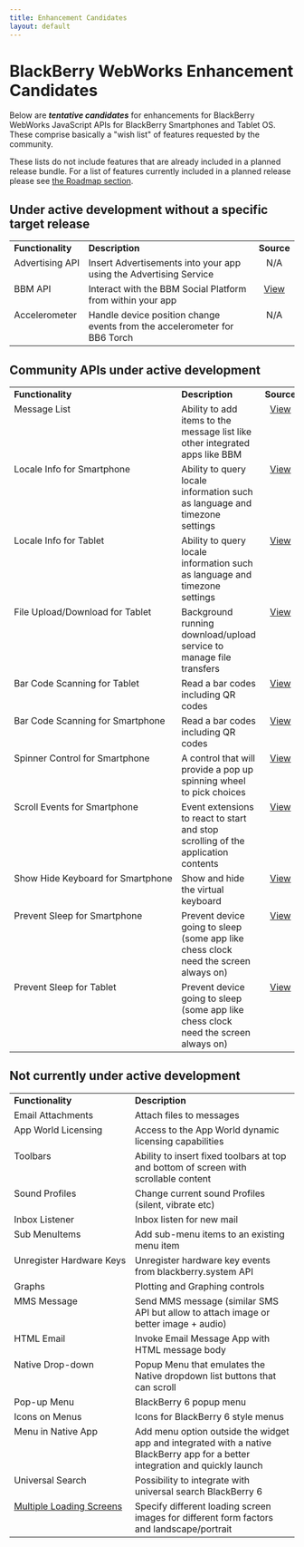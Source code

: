 ```yaml
---
title: Enhancement Candidates
layout: default
---
```


# BlackBerry WebWorks Enhancement Candidates

Below are _**tentative candidates**_ for enhancements for BlackBerry WebWorks JavaScript APIs for BlackBerry Smartphones and Tablet OS.  These comprise basically a "wish list" of features requested by the community.  

These lists do not include features that are already included in a planned release bundle. For a list of features currently included in a planned release please see [the Roadmap section](roadmap.html).

## Under active development without a specific target release

 <table>
	<tr>
		<td style="font-weight: bold;">Functionality</td>
		<td style="font-weight: bold;">Description</td>
		<td style="font-weight: bold;text-align:center">Source</td>
	</tr>
	<tr>
		<td style="vertical-align:top;white-space:nowrap;">Advertising API</td>
		<td style="vertical-align:top;">Insert Advertisements into your app using the Advertising Service</td>
		<td style="vertical-align:top;text-align:center">N/A</td>
	</tr>
	<tr>
		<td style="vertical-align:top;white-space:nowrap;">BBM API </td>
		<td style="vertical-align:top;">Interact with the BBM Social Platform from within your app </td>
		<td style="vertical-align:top;text-align:center"><a href="http://us.blackberry.com/developers/blackberrymessenger/">View</a></td>
	</tr>
	<tr>
		<td style="vertical-align:top;white-space:nowrap;">Accelerometer</td>
		<td style="vertical-align:top;">Handle device position change events from the accelerometer for BB6 Torch</td>
		<td style="vertical-align:top;text-align:center">N/A</td>
	</tr>
 </table>
 
 
## Community APIs under active development

 <table>
	<tr>
		<td style="font-weight: bold;">Functionality</td>
		<td style="font-weight: bold;">Description</td>
		<td style="font-weight: bold;text-align:center">Source</td>
	</tr>
	<tr>
		<td style="vertical-align:top;white-space:nowrap;">Message List</td>
		<td style="vertical-align:top;">Ability to add items to the message list like other integrated apps like BBM</td>
		<td style="vertical-align:top;text-align:center"><a href="https://github.com/blackberry/WebWorks-Community-APIs/tree/master/Smartphone/MessageList">View</a></td>
	</tr>
	<tr>
		<td style="vertical-align:top;white-space:nowrap;">Locale Info for Smartphone </td>
		<td style="vertical-align:top;">Ability to query locale information such as language and timezone settings </td>
		<td style="vertical-align:top;text-align:center"><a href="https://github.com/blackberry/WebWorks-Community-APIs/tree/master/Smartphone/Locale">View</a></td>
	</tr>
	<tr>
		<td style="vertical-align:top;white-space:nowrap;">Locale Info for Tablet </td>
		<td style="vertical-align:top;">Ability to query locale information such as language and timezone settings </td>
		<td style="vertical-align:top;text-align:center"><a href="https://github.com/blackberry/WebWorks-Community-APIs/tree/master/Tablet/Locale">View</a></td>
	</tr>
	<tr>
		<td style="vertical-align:top;white-space:nowrap;">File Upload/Download for Tablet</td>
		<td style="vertical-align:top;">Background running download/upload service to manage file transfers</td>
		<td style="vertical-align:top;text-align:center"><a href="https://github.com/blackberry/WebWorks-Community-APIs/tree/master/Tablet/UploadDownload">View</a></td>
	</tr>
	<tr>
		<td style="vertical-align:top;white-space:nowrap;">Bar Code Scanning for Tablet</td>
		<td style="vertical-align:top;"> Read a bar codes including QR codes</td>
		<td style="vertical-align:top;text-align:center"><a href="https://github.com/blackberry/WebWorks-Community-APIs/tree/master/Tablet/Barcode">View</a></td>
	</tr>
	<tr>
		<td style="vertical-align:top;white-space:nowrap;">Bar Code Scanning for Smartphone</td>
		<td style="vertical-align:top;"> Read a bar codes including QR codes</td>
		<td style="vertical-align:top;text-align:center"><a href="https://github.com/blackberry/WebWorks-Community-APIs/tree/master/Smartphone/Barcode">View</a></td>
	</tr>
	<tr>
		<td style="vertical-align:top;white-space:nowrap;">Spinner Control for Smartphone</td>
		<td style="vertical-align:top;">A control that will provide a pop up spinning wheel to pick choices</td>
		<td style="vertical-align:top;text-align:center"><a href="https://github.com/blackberry/WebWorks-Community-APIs/tree/master/Smartphone/SpinnerControl">View</a></td>
	</tr>
	<tr>
		<td style="vertical-align:top;white-space:nowrap;">Scroll Events for Smartphone</td>
		<td style="vertical-align:top;">Event extensions to react to start and stop scrolling of the application contents</td>
		<td style="vertical-align:top;text-align:center"><a href="https://github.com/blackberry/WebWorks-Community-APIs/tree/master/Smartphone/Screen">View</a></td>
	</tr>
	<tr>
		<td style="vertical-align:top;white-space:nowrap;">Show Hide Keyboard for Smartphone</td>
		<td style="vertical-align:top;">Show and hide the virtual keyboard</td>
		<td style="vertical-align:top;text-align:center"><a href="https://github.com/blackberry/WebWorks-Community-APIs/tree/master/Smartphone/Screen">View</a></td>
	</tr>
	<tr>
		<td style="vertical-align:top;white-space:nowrap;">Prevent Sleep for Smartphone</td>
		<td style="vertical-align:top;">Prevent device going to sleep (some app like chess clock need the screen always on)</td>
		<td style="vertical-align:top;text-align:center"><a href="https://github.com/blackberry/WebWorks-Community-APIs/tree/master/Smartphone/Sleep">View</a></td>
	</tr>
	<tr>
		<td style="vertical-align:top;white-space:nowrap;">Prevent Sleep for Tablet</td>
		<td style="vertical-align:top;">Prevent device going to sleep (some app like chess clock need the screen always on)</td>
		<td style="vertical-align:top;text-align:center"><a href="https://github.com/blackberry/WebWorks-Community-APIs/tree/master/Tablet/sleep">View</a></td>
	</tr>
 </table>

 
## Not currently under active development

<table>
	<tr>
		<td style="font-weight: bold;">Functionality</td>
		<td style="font-weight: bold;">Description</td>
	</tr>
	<tr>
		<td style="vertical-align:top;white-space:nowrap;">Email Attachments</td>
		<td style="vertical-align:top;">Attach files to messages</td>
	</tr>
	<tr>
		<td style="vertical-align:top;white-space:nowrap;">App World Licensing</td>
		<td style="vertical-align:top;">Access to the App World dynamic licensing capabilities</td>
	</tr>
	<tr>
		<td style="vertical-align:top;white-space:nowrap;">Toolbars</td>
		<td style="vertical-align:top;">Ability to insert fixed toolbars at top and bottom of screen with scrollable content </td>
	</tr>
	<tr>
		<td style="vertical-align:top;white-space:nowrap;">Sound Profiles</td>
		<td style="vertical-align:top;">Change current sound Profiles (silent, vibrate etc) </td>
	</tr>
	<tr>
		<td style="vertical-align:top;white-space:nowrap;">Inbox Listener</td>
		<td style="vertical-align:top;">Inbox listen for new mail </td>
	</tr>
	<tr>
		<td style="vertical-align:top;white-space:nowrap;">Sub MenuItems</td>
		<td style="vertical-align:top;">Add sub-menu items to an existing menu item </td>
	</tr>
	<tr>
		<td style="vertical-align:top;white-space:nowrap;">Unregister Hardware Keys</td>
		<td style="vertical-align:top;">Unregister hardware key events from blackberry.system API  </td>
	</tr>
	<tr>
		<td style="vertical-align:top;white-space:nowrap;">Graphs</td>
		<td style="vertical-align:top;">Plotting and Graphing controls  </td>
	</tr>
	<tr>
		<td style="vertical-align:top;white-space:nowrap;">MMS Message</td>
		<td style="vertical-align:top;">Send MMS message (similar SMS API but allow to attach image or better image + audio) </td>
	</tr>
	<tr>
		<td style="vertical-align:top;white-space:nowrap;">HTML Email</td>
		<td style="vertical-align:top;">Invoke Email Message App with HTML message body</td>
	</tr>
	<tr>
		<td style="vertical-align:top;white-space:nowrap;">Native Drop-down</td>
		<td style="vertical-align:top;">Popup Menu that emulates the Native dropdown list buttons that can scroll  </td>
	</tr>
	<tr>
		<td style="vertical-align:top;white-space:nowrap;">Pop-up Menu</td>
		<td style="vertical-align:top;">BlackBerry 6 popup menu </td>
	</tr>
	<tr>
		<td style="vertical-align:top;white-space:nowrap;">Icons on Menus</td>
		<td style="vertical-align:top;">Icons for BlackBerry 6 style menus </td>
	</tr>
	<tr>
		<td style="vertical-align:top;white-space:nowrap;">Menu in Native App</td>
		<td style="vertical-align:top;">Add menu option outside the widget app and integrated with a native BlackBerry app for a better integration and quickly launch  </td>
	</tr>
	<tr>
		<td style="vertical-align:top;white-space:nowrap;">Universal Search</td>
		<td style="vertical-align:top;">Possibility to integrate with universal search BlackBerry 6 </td>
	</tr>
	<tr>
		<td style="vertical-align:top;white-space:nowrap;"><a href="https://github.com/blackberry/WebWorks/issues/14">Multiple Loading Screens</a></td>
		<td style="vertical-align:top;">Specify different loading screen images for different form factors and landscape/portrait</td>
	</tr>
	
</table>

 